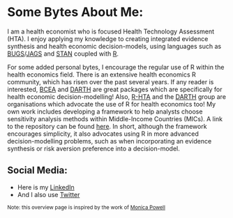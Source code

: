 # Some Bytes About Me:
I am a health economist who is focused Health Technology Assessment (HTA). I enjoy applying my knowledge to creating integrated evidence synthesis and health economic decision-models, using languages such as [BUGS](https://en.wikipedia.org/wiki/OpenBUGS)/[JAGS](https://en.wikipedia.org/wiki/Just_another_Gibbs_sampler) and [STAN](https://en.wikipedia.org/wiki/Stan_(software)) coupled with [R](https://en.wikipedia.org/wiki/R_(programming_language)).

For some added personal bytes, I encourage the regular use of R within the health economics field. There is an extensive health economics R community, which has risen over the past several years. If any reader is interested, [BCEA](https://github.com/giabaio/BCEA) and [DARTH](https://github.com/DARTH-git) are great packages which are specifically for health economic decision-modelling! Also, [R-HTA](https://r-hta.org/) and the [DARTH](https://darthworkgroup.com/) group are organisations which advocate the use of R for health economics too! My own work includes developing a framework to help analysts choose sensitivity analysis methods within Middle-Income Countries (MICs). A link to the repository can be found [here](https://github.com/jSoboil/Dissertation). In short, although the framework encourages simplicity, it also advocates using R in more advanced decision-modelling problems, such as when incorporating an evidence synthesis or risk aversion preference into a decision-model.

##  Social Media:
- Here is my [LinkedIn](https://www.linkedin.com/in/joshua-soboil-067351172/)</a>
- And I also use [Twitter](https://twitter.com/ama_loop)</a>

<sup>Note: this overview page is inspired by the work of [Monica Powell](https://github.com/M0nica)</sup>
